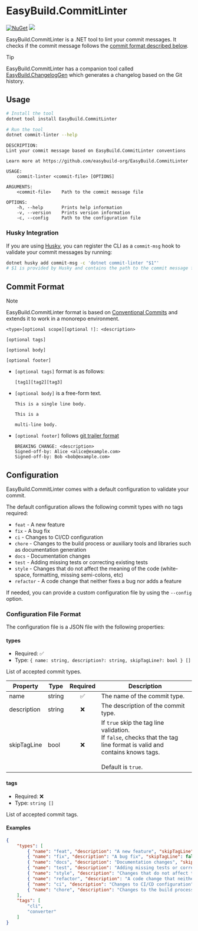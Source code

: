 # EasyBuild.CommitLinter


[![NuGet](https://img.shields.io/nuget/v/EasyBuild.CommitLinter.svg)](https://www.nuget.org/packages/EasyBuild.CommitLinter)
[![](https://img.shields.io/badge/Sponsors-EA4AAA)](https://mangelmaxime.github.io/sponsors/)

EasyBuild.CommitLinter is a .NET tool to lint your commit messages. It checks if the commit message follows the [commit format described below](#commit-format).

> [!TIP]
> EasyBuild.CommitLinter has a companion tool called [EasyBuild.ChangelogGen](https://github.com/easybuild-org/EasyBuild.ChangelogGen) which generates a changelog based on the Git history.

## Usage

```bash
# Install the tool
dotnet tool install EasyBuild.CommitLinter

# Run the tool
dotnet commit-linter --help
```

```text
DESCRIPTION:
Lint your commit message based on EasyBuild.CommitLinter conventions

Learn more at https://github.com/easybuild-org/EasyBuild.CommitLinter

USAGE:
    commit-linter <commit-file> [OPTIONS]

ARGUMENTS:
    <commit-file>    Path to the commit message file

OPTIONS:
    -h, --help       Prints help information
    -v, --version    Prints version information
    -c, --config     Path to the configuration file
```

### Husky Integration

If you are using [Husky](https://alirezanet.github.io/Husky.Net/), you can register the CLI as a `commit-msg` hook to validate your commit messages by running:

```bash
dotnet husky add commit-msg -c 'dotnet commit-linter "$1"'
# $1 is provided by Husky and contains the path to the commit message file
```

## Commit Format

> [!NOTE]
> EasyBuild.CommitLinter format is based on [Conventional Commits](https://www.conventionalcommits.org/en/v1.0.0/) and extends it to work in a monorepo environment.

```text
<type>[optional scope][optional !]: <description>

[optional tags]

[optional body]

[optional footer]
```

-   `[optional tags]` format is as follows:

    ```text
    [tag1][tag2][tag3]
    ```

-   `[optional body]` is a free-form text.

    ```text
    This is a single line body.
    ```

    ```text
    This is a

    multi-line body.
    ```

-   `[optional footer]` follows [git trailer format](https://git-scm.com/docs/git-interpret-trailers)

    ```text
    BREAKING CHANGE: <description>
    Signed-off-by: Alice <alice@example.com>
    Signed-off-by: Bob <bob@example.com>
    ```

## Configuration

EasyBuild.CommitLinter comes with a default configuration to validate your commit.

The default configuration allows the following commit types with no tags required:

- `feat` - A new feature
- `fix` - A bug fix
- `ci` - Changes to CI/CD configuration
- `chore` - Changes to the build process or auxiliary tools and libraries such as documentation generation
- `docs` - Documentation changes
- `test` - Adding missing tests or correcting existing tests
- `style` - Changes that do not affect the meaning of the code (white-space, formatting, missing semi-colons, etc)
- `refactor` - A code change that neither fixes a bug nor adds a feature

If needed, you can provide a custom configuration file by using the `--config` option.

### Configuration File Format

The configuration file is a JSON file with the following properties:

#### types

-   Required: ✅
-   Type: `{ name: string, description?: string, skipTagLine?: bool } []`

List of accepted commit types.

| Property    | Type   | Required | Description                           |
| ----------- | ------ | :------: | ------------------------------------- |
| name        | string |    ✅    | The name of the commit type.          |
| description | string |    ❌    | The description of the commit type.   |
| skipTagLine | bool   |    ❌    | If `true` skip the tag line validation. <br> If `false`, checks that the tag line format is valid and contains knows tags. <br><br>Default is `true`. |

#### tags

-   Required: ❌
-   Type: `string []`

List of accepted commit tags.

#### Examples

```json
{
    "types": [
        { "name": "feat", "description": "A new feature", "skipTagLine": false },
        { "name": "fix", "description": "A bug fix", "skipTagLine": false },
        { "name": "docs", "description": "Documentation changes", "skipTagLine": false },
        { "name": "test", "description": "Adding missing tests or correcting existing tests", "skipTagLine": false },
        { "name": "style", "description": "Changes that do not affect the meaning of the code (white-space, formatting, missing semi-colons, etc)", "skipTagLine": false },
        { "name": "refactor", "description": "A code change that neither fixes a bug nor adds a feature", "skipTagLine": false },
        { "name": "ci", "description": "Changes to CI/CD configuration" },
        { "name": "chore", "description": "Changes to the build process or auxiliary tools and libraries such as documentation generation" }
    ],
    "tags": [
        "cli",
        "converter"
    ]
}
```
